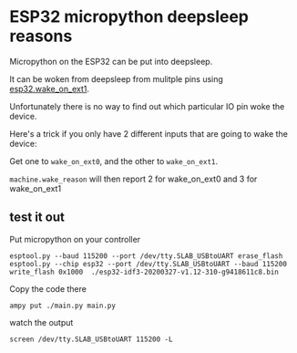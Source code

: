 # ESP32 micropython deepsleep reasons

Micropython on the ESP32 can be put into deepsleep.

It can be woken from deepsleep from mulitple pins using [esp32.wake_on_ext1](https://docs.micropython.org/en/latest/library/esp32.html#esp32.wake_on_ext10).

Unfortunately there is no way to find out which particular IO pin woke the device.

Here's a trick if you only have 2 different inputs that are going to wake the device:

Get one to `wake_on_ext0`, and the other to `wake_on_ext1`.

`machine.wake_reason` will then report 2 for wake_on_ext0 and 3 for wake_on_ext1

## test it out

Put micropython on your controller

```
esptool.py --baud 115200 --port /dev/tty.SLAB_USBtoUART erase_flash
esptool.py --chip esp32 --port /dev/tty.SLAB_USBtoUART --baud 115200 write_flash 0x1000  ./esp32-idf3-20200327-v1.12-310-g9418611c8.bin
```

Copy the code there

```
ampy put ./main.py main.py
```

watch the output

```
screen /dev/tty.SLAB_USBtoUART 115200 -L
```
